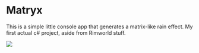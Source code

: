 # Matryx

This is a simple little console app that generates a matrix-like rain effect.
My first actual c# project, aside from Rimworld stuff.

![ ](https://j.gifs.com/VvZP45.gif)
